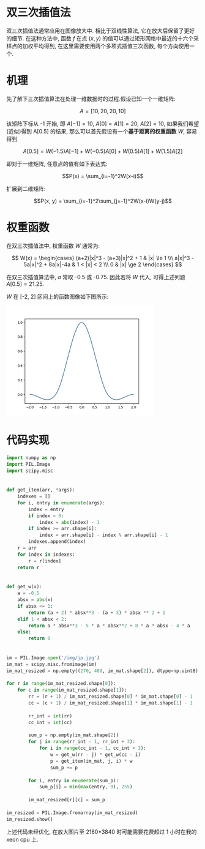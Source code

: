 # 双三次插值法

双三次插值法通常应用在图像放大中. 相比于双线性算法, 它在放大后保留了更好的细节. 在这种方法中, 函数 $f$ 在点 $(x, y)$ 的值可以通过矩形网格中最近的十六个采样点的加权平均得到, 在这里需要使用两个多项式插值三次函数, 每个方向使用一个.

# 机理

先了解下三次插值算法在处理一维数据时的过程.假设已知一个一维矩阵:

$$
A = [10, 20, 20, 10]
$$

该矩阵下标从 -1 开始, 即 $A[-1] = 10$, $A[0] = A[1] = 20$, $A[2] = 10$, 如果我们希望(近似)得到 A[0.5] 的结果, 那么可以首先假设有一个**基于距离的权重函数** $W$, 容易得到

$$
A[0.5] = W(-1.5)A[-1] + W(-0.5)A[0] + W(0.5)A[1] + W(1.5)A[2]
$$

即对于一维矩阵, 任意点的值有如下表达式:

$$P(x) = \sum_{i=-1}^2W(x-i)$$

扩展到二维矩阵:

$$P(x, y) = \sum_{i=-1}^2\sum_{j=-1}^2W(x-i)W(y-j)$$

# 权重函数

在双三次插值法中, 权重函数 $W$ 通常为:

$$
W(x) =
\begin{cases}
    (a+2)|x|^3 - (a+3)|x|^2 + 1 & |x| \le 1 \\\
    a|x|^3 - 5a|x|^2 + 8a|x|-4a & 1 < |x| < 2 \\\
    0 & |x| \ge 2
\end{cases}
$$

在双三次插值算法中, $a$ 常取 -0.5 或 -0.75. 因此若将 $W$ 代入, 可得上述列题 $A[0.5]=21.25$.

$W$ 在 [-2, 2] 区间上的函数图像如下图所示:

![img](/img/pil/resize_bicubic/bicubic_poly.jpg)

# 代码实现
```py
import numpy as np
import PIL.Image
import scipy.misc


def get_item(arr, *args):
    indexes = []
    for i, entry in enumerate(args):
        index = entry
        if index < 0:
            index = abs(index) - 1
        if index >= arr.shape[i]:
            index = arr.shape[i] - index % arr.shape[i] - 1
        indexes.append(index)
    r = arr
    for index in indexes:
        r = r[index]
    return r


def get_w(x):
    a = -0.5
    absx = abs(x)
    if absx <= 1:
        return (a + 2) * absx**3 - (a + 3) * absx ** 2 + 1
    elif 1 < absx < 2:
        return a * absx**3 - 5 * a * absx**2 + 8 * a * absx - 4 * a
    else:
        return 0


im = PIL.Image.open('/img/jp.jpg')
im_mat = scipy.misc.fromimage(im)
im_mat_resized = np.empty((270, 480, im_mat.shape[2]), dtype=np.uint8)

for r in range(im_mat_resized.shape[0]):
    for c in range(im_mat_resized.shape[1]):
        rr = (r + 1) / im_mat_resized.shape[0] * im_mat.shape[0] - 1
        cc = (c + 1) / im_mat_resized.shape[1] * im_mat.shape[1] - 1

        rr_int = int(rr)
        cc_int = int(cc)

        sum_p = np.empty(im_mat.shape[2])
        for j in range(rr_int - 1, rr_int + 3):
            for i in range(cc_int - 1, cc_int + 3):
                w = get_w(rr - j) * get_w(cc - i)
                p = get_item(im_mat, j, i) * w
                sum_p += p

        for i, entry in enumerate(sum_p):
            sum_p[i] = min(max(entry, 0), 255)

        im_mat_resized[r][c] = sum_p

im_resized = PIL.Image.fromarray(im_mat_resized)
im_resized.show()
```

上述代码未经优化, 在放大图片至 2160*3840 时可能需要花费超过 1 小时在我的 xeon cpu 上.
